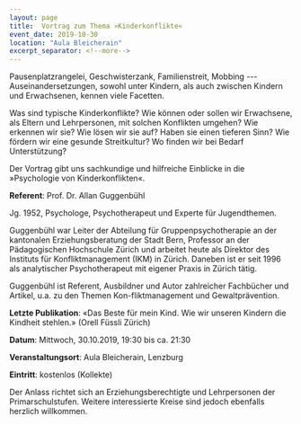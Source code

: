 ```yaml
---
layout: page
title:  Vortrag zum Thema »Kinderkonflikte«
event_date: 2019-10-30
location: "Aula Bleicherain"
excerpt_separator: <!--more-->
---
```


Pausenplatzrangelei, Geschwisterzank, Familienstreit, Mobbing --- Auseinandersetzungen, sowohl unter Kindern, als auch zwischen Kindern und Erwachsenen, kennen viele Facetten.

Was sind typische Kinderkonflikte? Wie können oder sollen wir Erwachsene, als Eltern und Lehrpersonen, mit solchen Konflikten umgehen? Wie erkennen wir sie? Wie lösen wir sie auf? Haben sie einen tieferen Sinn? Wie fördern wir eine gesunde Streitkultur? Wo finden wir bei Bedarf Unterstützung?

<!--more-->

Der Vortrag gibt uns sachkundige und hilfreiche Einblicke in die »Psychologie von Kinderkonflikten«.

**Referent**: Prof. Dr. Allan Guggenbühl

Jg. 1952, Psychologe, Psychotherapeut und Experte für Jugendthemen.

Guggenbühl war Leiter der Abteilung für Gruppenpsychotherapie an der kantonalen Erziehungsberatung der Stadt Bern, Professor an der Pädagogischen Hochschule Zürich und arbeitet heute als Direktor des Instituts für Konfliktmanagement (IKM) in Zürich. Daneben ist er seit 1996 als analytischer Psychotherapeut mit eigener Praxis in Zürich tätig.

Guggenbühl ist Referent, Ausbildner und Autor zahlreicher Fachbücher und Artikel, u.a. zu den Themen Kon-fliktmanagement und Gewaltprävention.

**Letzte Publikation**: «Das Beste für mein Kind. Wie wir unseren Kindern die Kindheit stehlen.» (Orell Füssli Zürich)

**Datum**: Mittwoch, 30.10.2019, 19:30 bis ca. 21:30

**Veranstaltungsort**: Aula Bleicherain, Lenzburg

**Eintritt**: kostenlos (Kollekte)

Der Anlass richtet sich an Erziehungsberechtigte und Lehrpersonen der Primarschulstufen. Weitere interessierte Kreise sind jedoch ebenfalls herzlich willkommen.
